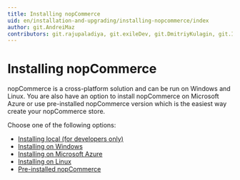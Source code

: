 ```yaml
---
title: Installing nopCommerce
uid: en/installation-and-upgrading/installing-nopcommerce/index
author: git.AndreiMaz
contributors: git.rajupaladiya, git.exileDev, git.DmitriyKulagin, git.IvanIvanIvanov
---
```


# Installing nopCommerce

nopCommerce is a cross-platform solution and can be run on Windows and Linux. You are also have an option to install nopCommerce on Microsoft Azure or use pre-installed nopCommerce version which is the easiest way create your nopCommerce store.

Choose one of the following options:

- [Installing local (for developers only)](xref:en/installation-and-upgrading/installing-nopcommerce/installing-local)
- [Installing on Windows](xref:en/installation-and-upgrading/installing-nopcommerce/installing-on-windows)
- [Installing on Microsoft Azure](xref:en/installation-and-upgrading/installing-nopcommerce/installing-on-microsoft-azure)
- [Installing on Linux](xref:en/installation-and-upgrading/installing-nopcommerce/installing-on-linux)
- [Pre-installed nopCommerce](xref:en/installation-and-upgrading/installing-nopcommerce/pre-installed-nopcommerce)